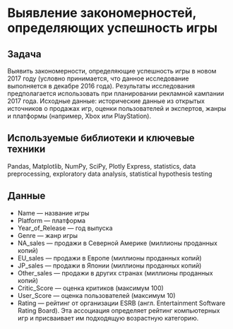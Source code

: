 # Выявление закономерностей, определяющих успешность игры

## Задача

Выявить закономерности, определяющие успешность игры в новом 2017 году (условно принимается, что данное исследование выполняется в декабре 2016 года). Результаты исследования предполагается использовать при планировании рекламной кампании 2017 года. Исходные данные: исторические данные из открытых источников о продажах игр, оценки пользователей и экспертов, жанры и платформы (например, Xbox или PlayStation).

## Используемые библиотеки и ключевые техники

Pandas, Matplotlib, NumPy, SciPy, Plotly Express, statistics, data preprocessing, exploratory data analysis, statistical hypothesis testing

## Данные

* Name — название игры
* Platform — платформа
* Year_of_Release — год выпуска
* Genre — жанр игры
* NA_sales — продажи в Северной Америке (миллионы проданных копий)
* EU_sales — продажи в Европе (миллионы проданных копий)
* JP_sales — продажи в Японии (миллионы проданных копий)
* Other_sales — продажи в других странах (миллионы проданных копий)
* Critic_Score — оценка критиков (максимум 100)
* User_Score — оценка пользователей (максимум 10)
* Rating — рейтинг от организации ESRB (англ. Entertainment Software Rating Board). Эта ассоциация определяет рейтинг компьютерных игр и присваивает им подходящую возрастную категорию.

